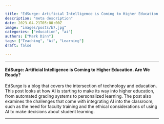 ```yaml
---

title: "EdSurge: Artificial Intelligence is Coming to Higher Education. Are We Ready?"
description: "meta description"
date: 2023-04-21T05:00:00Z
image: "images/posts/b7.jpg"
categories: ["education", "ai"]
authors: ["Mark Dinn"]
tags: ["Teaching", "Ai", "Learning"]
draft: false

---
```


---

#### EdSurge: Artificial Intelligence is Coming to Higher Education. Are We Ready?

EdSurge is a blog that covers the intersection of technology and education. This post looks at how AI is starting to make its way into higher education, from automated grading systems to personalized learning. The post also examines the challenges that come with integrating AI into the classroom, such as the need for faculty training and the ethical considerations of using AI to make decisions about student learning.




---

